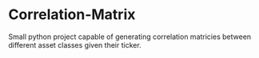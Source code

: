 # Correlation-Matrix

Small python project capable of generating correlation matricies between different asset classes given their ticker.
